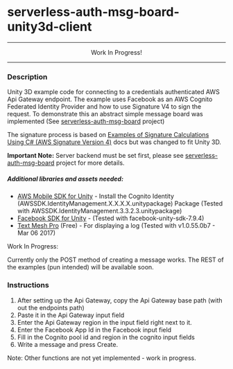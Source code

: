 # serverless-auth-msg-board-unity3d-client


---

<div align=center>Work In Progress!</div>

---

### Description
Unity 3D example code for connecting to a credentials authenticated AWS Api Gateway endpoint.
The example uses Facebook as an AWS Cognito Federated Identity Provider and how to use Signature V4 to sign the request. To demonstrate this an abstract simple message board was implemented (See [serverless-auth-msg-board](https://github.com/guywald/serverless-auth-msg-board) project)

The signature process is based on [Examples of Signature Calculations Using C# (AWS Signature Version 4)](http://docs.aws.amazon.com/AmazonS3/latest/API/sig-v4-examples-using-sdks.html#sig-v4-examples-using-sdk-dotnet) docs but was changed to fit Unity 3D.

<b>Important Note:</b> Server backend must be set first, please see [serverless-auth-msg-board](https://github.com/guywald/serverless-auth-msg-board) project for more details.

##### Additional libraries and assets needed:

 * [AWS Mobile SDK for Unity](http://docs.aws.amazon.com/mobile/sdkforunity/developerguide/) - Install the Cognito Identity (AWSSDK.IdentityManagement.X.X.X.X.unitypackage) Package (Tested with AWSSDK.IdentityManagement.3.3.2.3.unitypackage)
 * [Facebook SDK for Unity](https://developers.facebook.com/docs/unity/) - (Tested with facebook-unity-sdk-7.9.4)
 * [Text Mesh Pro](https://www.assetstore.unity3d.com/en/#!/content/84126) (Free) - For displaying a log (Tested with v1.0.55.0b7 - Mar 06 2017)

Work In Progress:

Currently only the POST method of creating a message works. The REST of the examples (pun intended) will be available soon.

### Instructions
1. After setting up the Api Gateway, copy the Api Gateway base path (with out the endpoints path)
2. Paste it in the Api Gateway input field
3. Enter the Api Gateway region in the input field right next to it.
4. Enter the Facebook App Id in the Facebook input field
5. Fill in the Cognito pool id and region in the cognito input fields
6. Write a message and press Create.

Note: Other functions are not yet implemented - work in progress.


